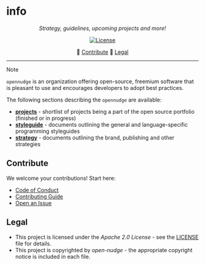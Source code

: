 <!--
SPDX-FileCopyrightText: © 2025 open-nudge <https://github.com/open-nudge>
SPDX-FileContributor: szymonmaszke <github@maszke.co>

SPDX-License-Identifier: Apache-2.0
-->

# info

<!-- mkdocs remove start -->

<!-- vale off -->

<!-- pyml disable-num-lines 30 line-length-->

<p align="center">
    <em>
        Strategy, guidelines, upcoming projects and more!
    </em>
</p>

<div align="center">

<a href="https://opensource.org/licenses/Apache-2.0">![License](https://img.shields.io/badge/License-Apache_2.0-blue?style=for-the-badge)</a>

</div>

<p align="center">
🤝 <a href="#contribute">Contribute</a>
📜 <a href="#legal">Legal</a>
</p>
<!-- vale on -->

______________________________________________________________________

<!-- mkdocs remove end -->

> [!NOTE]
> `opennudge` is an organization offering open-source, freemium software
> that is pleasant to use and encourages developers to adopt best practices.

The following sections describing the `opennudge` are available:

- [__projects__](./projects.md) - shortlist of projects
    being a part of the open source portfolio (finished or in progress)
- [__styleguide__](./styleguide/README.md) - documents outlining the general
    and language-specific programming styleguides
- [__strategy__](./strategy/README.md) - documents outlining the brand,
    publishing and other strategies

<!-- md-dead-link-check: off -->

<!-- mkdocs remove start -->

## Contribute

We welcome your contributions! Start here:

- [Code of Conduct](CODE_OF_CONDUCT.md)
- [Contributing Guide](CONTRIBUTING.md)
- [Open an Issue](https://github.com/open-nudge/.github/issues)

## Legal

- This project is licensed under the _Apache 2.0 License_ - see
    the [LICENSE](LICENSE.md) file for details.
- This project is copyrighted by _open-nudge_ - the
    appropriate copyright notice is included in each file.

<!-- mkdocs remove end -->

<!-- md-dead-link-check: on -->
